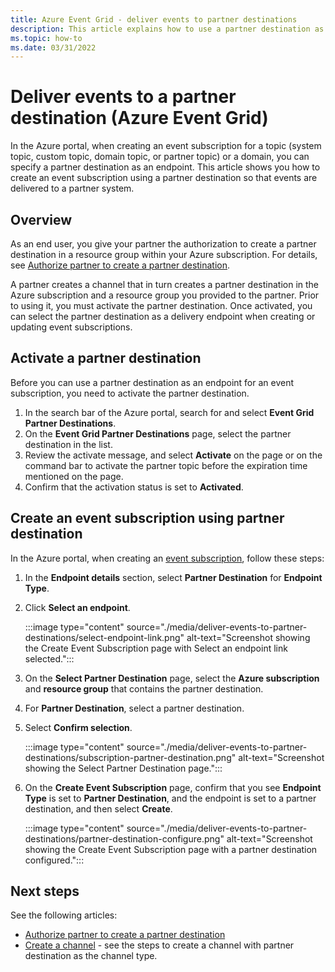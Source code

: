 ```yaml
---
title: Azure Event Grid - deliver events to partner destinations
description: This article explains how to use a partner destination as a handler for events. 
ms.topic: how-to
ms.date: 03/31/2022
---
```


# Deliver events to a partner destination (Azure Event Grid)
In the Azure portal, when creating an event subscription for a topic (system topic, custom topic, domain topic, or partner topic) or a domain, you can specify a partner destination as an endpoint. This article shows you how to create an event subscription using a partner destination so that events are delivered to a partner system.

## Overview
As an end user, you give your partner the authorization to create a partner destination in a resource group within your Azure subscription. For details, see [Authorize partner to create a partner destination](subscribe-to-partner-events.md#authorize-partner-to-create-a-partner-topic). 

A partner creates a channel that in turn creates a partner destination in the Azure subscription and a resource group you provided to the partner. Prior to using it, you must activate the partner destination. Once activated, you can select the partner destination as a delivery endpoint when creating or updating event subscriptions.

## Activate a partner destination
Before you can use a partner destination as an endpoint for an event subscription, you need to activate the partner destination. 

1. In the search bar of the Azure portal, search for and select **Event Grid Partner Destinations**.
1. On the **Event Grid Partner Destinations** page, select the partner destination in the list. 
1. Review the activate message, and select **Activate** on the page or on the command bar to activate the partner topic before the expiration time mentioned on the page. 
1. Confirm that the activation status is set to **Activated**.


## Create an event subscription using partner destination

In the Azure portal, when creating an [event subscription](subscribe-through-portal.md), follow these steps:

1. In the **Endpoint details** section, select **Partner Destination** for **Endpoint Type**. 
1. Click **Select an endpoint**.

    :::image type="content" source="./media/deliver-events-to-partner-destinations/select-endpoint-link.png" alt-text="Screenshot showing the Create Event Subscription page with Select an endpoint link selected.":::
1. On the **Select Partner Destination** page, select the **Azure subscription** and **resource group** that contains the partner destination. 
1. For **Partner Destination**, select a partner destination. 
1. Select **Confirm selection**. 

    :::image type="content" source="./media/deliver-events-to-partner-destinations/subscription-partner-destination.png" alt-text="Screenshot showing the Select Partner Destination page.":::
1. On the **Create Event Subscription** page, confirm that you see **Endpoint Type** is set to **Partner Destination**, and the endpoint is set to a partner destination, and then select **Create**. 

    :::image type="content" source="./media/deliver-events-to-partner-destinations/partner-destination-configure.png" alt-text="Screenshot showing the Create Event Subscription page with a partner destination configured.":::

## Next steps
See the following articles: 

- [Authorize partner to create a partner destination](subscribe-to-partner-events.md#authorize-partner-to-create-a-partner-topic)
- [Create a channel](onboard-partner.md#create-a-channel) - see the steps to create a channel with partner destination as the channel type. 